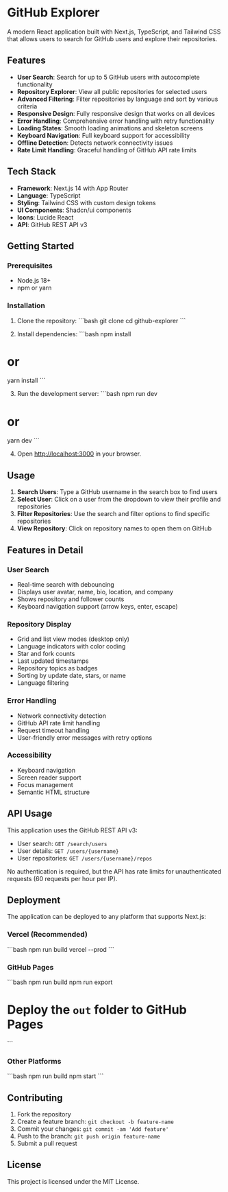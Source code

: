 # GitHub Explorer

A modern React application built with Next.js, TypeScript, and Tailwind CSS that allows users to search for GitHub users and explore their repositories.

## Features

- **User Search**: Search for up to 5 GitHub users with autocomplete functionality
- **Repository Explorer**: View all public repositories for selected users
- **Advanced Filtering**: Filter repositories by language and sort by various criteria
- **Responsive Design**: Fully responsive design that works on all devices
- **Error Handling**: Comprehensive error handling with retry functionality
- **Loading States**: Smooth loading animations and skeleton screens
- **Keyboard Navigation**: Full keyboard support for accessibility
- **Offline Detection**: Detects network connectivity issues
- **Rate Limit Handling**: Graceful handling of GitHub API rate limits

## Tech Stack

- **Framework**: Next.js 14 with App Router
- **Language**: TypeScript
- **Styling**: Tailwind CSS with custom design tokens
- **UI Components**: Shadcn/ui components
- **Icons**: Lucide React
- **API**: GitHub REST API v3

## Getting Started

### Prerequisites

- Node.js 18+ 
- npm or yarn

### Installation

1. Clone the repository:
\`\`\`bash
git clone <repository-url>
cd github-explorer
\`\`\`

2. Install dependencies:
\`\`\`bash
npm install
# or
yarn install
\`\`\`

3. Run the development server:
\`\`\`bash
npm run dev
# or
yarn dev
\`\`\`

4. Open [http://localhost:3000](http://localhost:3000) in your browser.

## Usage

1. **Search Users**: Type a GitHub username in the search box to find users
2. **Select User**: Click on a user from the dropdown to view their profile and repositories
3. **Filter Repositories**: Use the search and filter options to find specific repositories
4. **View Repository**: Click on repository names to open them on GitHub

## Features in Detail

### User Search
- Real-time search with debouncing
- Displays user avatar, name, bio, location, and company
- Shows repository and follower counts
- Keyboard navigation support (arrow keys, enter, escape)

### Repository Display
- Grid and list view modes (desktop only)
- Language indicators with color coding
- Star and fork counts
- Last updated timestamps
- Repository topics as badges
- Sorting by update date, stars, or name
- Language filtering

### Error Handling
- Network connectivity detection
- GitHub API rate limit handling
- Request timeout handling
- User-friendly error messages with retry options

### Accessibility
- Keyboard navigation
- Screen reader support
- Focus management
- Semantic HTML structure

## API Usage

This application uses the GitHub REST API v3:
- User search: `GET /search/users`
- User details: `GET /users/{username}`
- User repositories: `GET /users/{username}/repos`

No authentication is required, but the API has rate limits for unauthenticated requests (60 requests per hour per IP).

## Deployment

The application can be deployed to any platform that supports Next.js:

### Vercel (Recommended)
\`\`\`bash
npm run build
vercel --prod
\`\`\`

### GitHub Pages
\`\`\`bash
npm run build
npm run export
# Deploy the `out` folder to GitHub Pages
\`\`\`

### Other Platforms
\`\`\`bash
npm run build
npm start
\`\`\`

## Contributing

1. Fork the repository
2. Create a feature branch: `git checkout -b feature-name`
3. Commit your changes: `git commit -am 'Add feature'`
4. Push to the branch: `git push origin feature-name`
5. Submit a pull request

## License

This project is licensed under the MIT License.
